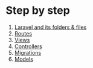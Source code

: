 # Step by step
1. [Laravel and its folders & files](a.hierachy.md)
2. [Routes](b.routes.md)
3. [Views]()
4. [Controllers]()
5. [Migrations]()
6. [Models]()